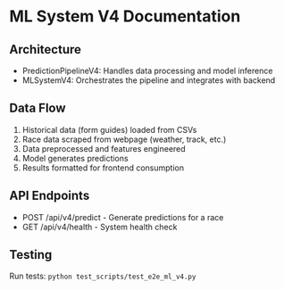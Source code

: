 # ML System V4 Documentation

## Architecture
- PredictionPipelineV4: Handles data processing and model inference
- MLSystemV4: Orchestrates the pipeline and integrates with backend

## Data Flow
1. Historical data (form guides) loaded from CSVs
2. Race data scraped from webpage (weather, track, etc.)
3. Data preprocessed and features engineered
4. Model generates predictions
5. Results formatted for frontend consumption

## API Endpoints
- POST /api/v4/predict - Generate predictions for a race
- GET /api/v4/health - System health check

## Testing
Run tests: `python test_scripts/test_e2e_ml_v4.py`
